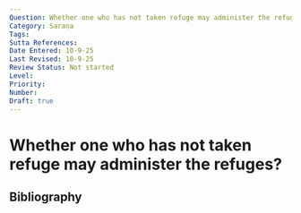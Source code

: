 ```yaml
---
Question: Whether one who has not taken refuge may administer the refuges?
Category: Saraṇa
Tags: 
Sutta References: 
Date Entered: 10-9-25
Last Revised: 10-9-25
Review Status: Not started
Level: 
Priority: 
Number: 
Draft: true
---
```


# Whether one who has not taken refuge may administer the refuges?

## Bibliography

<!-- 

Notes:



-->